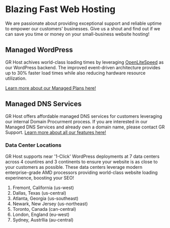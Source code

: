 # Blazing Fast Web Hosting

We are passionate about providing exceptional support and reliable uptime to empower our customers' businesses. Give us a shout and find out if we can save you time or money on your small-business website hosting!

## Managed WordPress

GR Host achives world-class loading times by leveraging [OpenLiteSpeed](https://openlitespeed.org/) as our WordPress backend. The improved event-driven architecture provides up to 30% faster load times while also reducing hardware resource utilization.


[Learn more about our Managed Plans here!](https://grhost.net/pages/plans/)

## Managed DNS Services

GR Host offers affordable managed DNS services for customers leveraging our internal Domain Procurment process. If you are interested in our Managed DNS Services and already own a domain name, please contact GR Support.
[Learn more about all our features here!](https://grhost.net/pages/features/)

### Data Center Locations

GR Host supports near '1-Click' WordPress deployments at 7 data centers across 4 countires and 3 continents to ensure your website is as close to your customers as possible. These data centers leverage modern enterprise-grade AMD processors providing world-class website loading experinence, boosting your SEO!

1. Fremont, California (us-west)
2. Dallas, Texas (us-central)
3. Atlanta, Georgia (us-southeast)
4. Newark, New Jersey (us-northeast)
5. Toronto, Canada (can-central)
6. London, England (eu-west)
7. Sydney, Austrllia (au-central)
